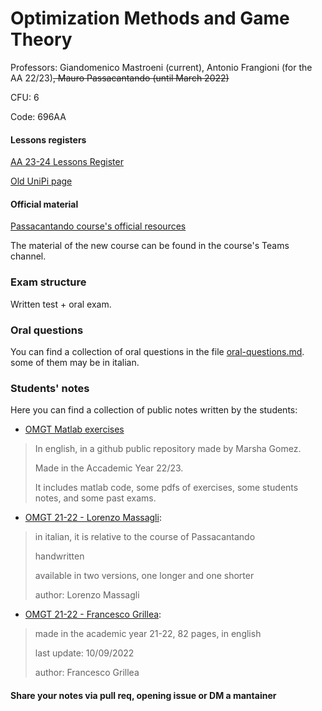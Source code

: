 # Optimization Methods and Game Theory

Professors: Giandomenico Mastroeni (current), Antonio Frangioni (for the AA 22/23)~~, Mauro Passacantando (until March 2022)~~

CFU: 6

Code: 696AA

#### Lessons registers

[AA 23-24 Lessons Register](https://unimap.unipi.it/registri/dettregistriNEW.php?re=10336488::::&ri=8506)

[Old UniPi page](https://esami.unipi.it/esami2/programma.php?pg=ects&c=48210)

#### Official material

[Passacantando course's official resources](https://people.unipi.it/mauro_passacantando/teaching-2/omgt/)

The material of the new course can be found in the course's Teams channel.

### Exam structure

Written test + oral exam.


### Oral questions

You can find a collection of oral questions in the file [oral-questions.md](oral-questions.md). some of them may be in italian.


### Students' notes

Here you can find a collection of public notes written by the students:

- [OMGT Matlab exercises](https://github.com/MarshaGomez/Optimization-Methods-Matlab)
>In english, in a github public repository made by Marsha Gomez.
>
>Made in the Accademic Year 22/23.
>
>It includes matlab code, some pdfs of exercises, some students notes, and some past exams.

- [OMGT 21-22 - Lorenzo Massagli](https://github.com/ImBadnick/University/tree/main/Master/OMGT): 
>in italian, it is relative to the course of Passacantando
>
>handwritten
>
>available in two versions, one longer and one shorter
>
>author: Lorenzo Massagli

- [OMGT 21-22 - Francesco Grillea](OMGT_21-22_Francesco-Grillea.pdf): 
>made in the academic year 21-22, 82 pages, in english
>
>last update: 10/09/2022
>
>author: Francesco Grillea

#### Share your notes via pull req, opening issue or DM a mantainer